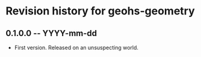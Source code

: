 # Revision history for geohs-geometry

## 0.1.0.0  -- YYYY-mm-dd

* First version. Released on an unsuspecting world.
